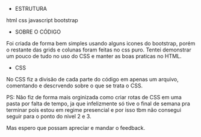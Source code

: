 - ESTRUTURA

html
css
javascript
bootstrap

- SOBRE O CÓDIGO

Foi criada de forma bem simples usando alguns icones
do bootstrap, porém o restante das grids e colunas
foram feitas no css puro.
Tentei demonstrar um pouco de tudo no uso do CSS e manter as boas praticas no HTML.

- CSS

No CSS fiz a divisão de cada parte do código em apenas um arquivo, comentando e descrvendo sobre o que se trata o CSS. 



PS: Não fiz de forma mais orginizada como criar rotas de CSS em uma pasta por falta de tempo, ja que infelizmente só tive o final de semana pra terminar pois estou em regime presencial e por isso tbm não consegui seguir para o ponto do nivel 2 e 3.

Mas espero que possam apreciar e mandar o feedback.
